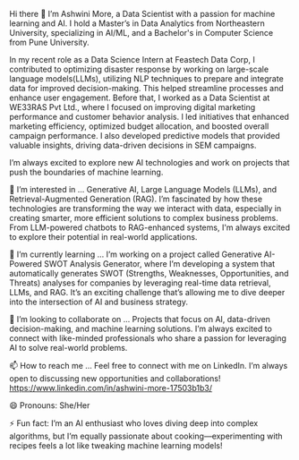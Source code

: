 Hi there 👋 I’m Ashwini More, a Data Scientist with a passion for machine learning and AI. I hold a Master’s in Data Analytics from Northeastern University, specializing in AI/ML, and a Bachelor's in Computer Science from Pune University.

In my recent role as a Data Science Intern at Feastech Data Corp, I contributed to optimizing disaster response by working on large-scale language models(LLMs), utilizing NLP techniques to prepare and integrate data for improved decision-making. This helped streamline processes and enhance user engagement.  Before that, I worked as a Data Scientist at WE33RAS Pvt Ltd., where I focused on improving digital marketing performance and customer behavior analysis. I led initiatives that enhanced marketing efficiency, optimized budget allocation, and boosted overall campaign performance. I also developed predictive models that provided valuable insights, driving data-driven decisions in SEM campaigns.

I’m always excited to explore new AI technologies and work on projects that push the boundaries of machine learning.

👀 I’m interested in ...
Generative AI, Large Language Models (LLMs), and Retrieval-Augmented Generation (RAG). I’m fascinated by how these technologies are transforming the way we interact with data, especially in creating smarter, more efficient solutions to complex business problems. From LLM-powered chatbots to RAG-enhanced systems, I'm always excited to explore their potential in real-world applications.

🌱 I’m currently learning ...
I’m working on a project called Generative AI-Powered SWOT Analysis Generator, where I’m developing a system that automatically generates SWOT (Strengths, Weaknesses, Opportunities, and Threats) analyses for companies by leveraging real-time data retrieval, LLMs, and RAG. It’s an exciting challenge that’s allowing me to dive deeper into the intersection of AI and business strategy.

💞️ I’m looking to collaborate on ...
Projects that focus on AI, data-driven decision-making, and machine learning solutions. I’m always excited to connect with like-minded professionals who share a passion for leveraging AI to solve real-world problems.

📫 How to reach me ...
Feel free to connect with me on LinkedIn. I’m always open to discussing new opportunities and collaborations!
https://www.linkedin.com/in/ashwini-more-17503b1b3/

😄 Pronouns:
She/Her

⚡ Fun fact:
I’m an AI enthusiast who loves diving deep into complex algorithms, but I’m equally passionate about cooking—experimenting with recipes feels a lot like tweaking machine learning models!

<!---
AshwiniMore0911/AshwiniMore0911 is a ✨ special ✨ repository because its `README.md` (this file) appears on your GitHub profile.
You can click the Preview link to take a look at your changes.
--->

